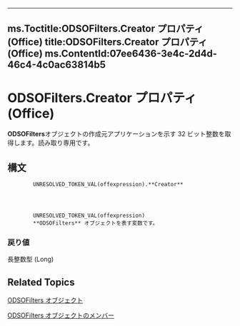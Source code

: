 

---
ms.Toctitle:ODSOFilters.Creator プロパティ (Office)
title:ODSOFilters.Creator プロパティ (Office)
ms.ContentId:07ee6436-3e4c-2d4d-46c4-4c0ac63814b5
---
# ODSOFilters.Creator プロパティ (Office)




**ODSOFilters**オブジェクトの作成元アプリケーションを示す 32 ビット整数を取得します。読み取り専用です。

## 構文

            UNRESOLVED_TOKEN_VAL(offexpression).**Creator**




            UNRESOLVED_TOKEN_VAL(offexpression)
            **ODSOFilters** オブジェクトを表す変数です。

### 戻り値
長整数型 (Long)





## Related Topics

[ODSOFilters オブジェクト](e706745d-3890-81e8-6c9a-4c6bf67387ee.md)

[ODSOFilters オブジェクトのメンバー](af01ccb0-034e-017b-2885-9301b5bda139.md)





